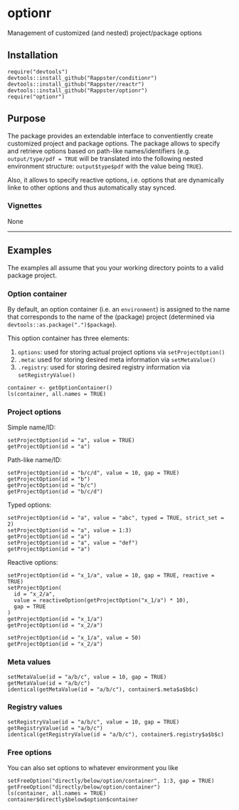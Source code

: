 optionr
======

Management of customized (and nested) project/package options

## Installation 

```
require("devtools")
devtools::install_github("Rappster/conditionr")
devtools::install_github("Rappster/reactr")
devtools::install_github("Rappster/optionr")
require("optionr")
```
## Purpose 

The package provides an extendable interface to conventiently create customized project and package options. The package allows to specify and retrieve options based on path-like names/identifiers (e.g. `output/type/pdf = TRUE` will be translated into the following nested environment structure: `output$type$pdf` with the value being `TRUE`). 

Also, it allows to specify reactive options, i.e. options that are
dynamically linke to other options and thus automatically stay synced.

### Vignettes

None

----------

## Examples 

The examples all assume that you your working directory points to a valid package project.

### Option container

By default, an option container (i.e. an `environment`) is assigned to the name
that corresponds to the name of the (package) project (determined via 
`devtools::as.package(".")$package`).

This option container has three elements:

1. `options`: used for storing actual project options via `setProjectOption()`
2. `.meta`: used for storing desired meta information via `setMetaValue()`
2. `.registry`: used for storing desired registry information via `setRegistryValue()`

```
container <- getOptionContainer()
ls(container, all.names = TRUE)
```

### Project options

Simple name/ID:

```
setProjectOption(id = "a", value = TRUE)
getProjectOption(id = "a")
```

Path-like name/ID:

```
setProjectOption(id = "b/c/d", value = 10, gap = TRUE)
getProjectOption(id = "b")
getProjectOption(id = "b/c")
getProjectOption(id = "b/c/d")
```

Typed options:

```
setProjectOption(id = "a", value = "abc", typed = TRUE, strict_set = 2)
setProjectOption(id = "a", value = 1:3)
getProjectOption(id = "a")
setProjectOption(id = "a", value = "def")
getProjectOption(id = "a")
```

Reactive options:

```
setProjectOption(id = "x_1/a", value = 10, gap = TRUE, reactive = TRUE)
setProjectOption(
  id = "x_2/a", 
  value = reactiveOption(getProjectOption("x_1/a") * 10), 
  gap = TRUE
)
getProjectOption(id = "x_1/a")
getProjectOption(id = "x_2/a")

setProjectOption(id = "x_1/a", value = 50)
getProjectOption(id = "x_2/a")
```

### Meta values 

```
setMetaValue(id = "a/b/c", value = 10, gap = TRUE)
getMetaValue(id = "a/b/c")
identical(getMetaValue(id = "a/b/c"), container$.meta$a$b$c)
```

### Registry values

```
setRegistryValue(id = "a/b/c", value = 10, gap = TRUE)
getRegistryValue(id = "a/b/c")
identical(getRegistryValue(id = "a/b/c"), container$.registry$a$b$c)
```

### Free options

You can also set options to whatever environment you like

```
setFreeOption("directly/below/option/container", 1:3, gap = TRUE)
getFreeOption("directly/below/option/container")
ls(container, all.names = TRUE)
container$directly$below$option$container
```
